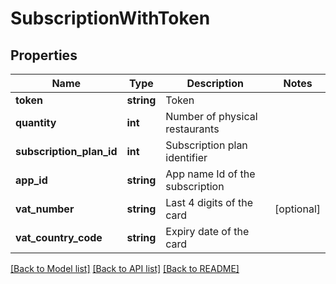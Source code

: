 # SubscriptionWithToken

## Properties
Name | Type | Description | Notes
------------ | ------------- | ------------- | -------------
**token** | **string** | Token | 
**quantity** | **int** | Number of physical restaurants | 
**subscription_plan_id** | **int** | Subscription plan identifier | 
**app_id** | **string** | App name Id of the subscription | 
**vat_number** | **string** | Last 4 digits of the card | [optional] 
**vat_country_code** | **string** | Expiry date of the card | 

[[Back to Model list]](../README.md#documentation-for-models) [[Back to API list]](../README.md#documentation-for-api-endpoints) [[Back to README]](../README.md)


